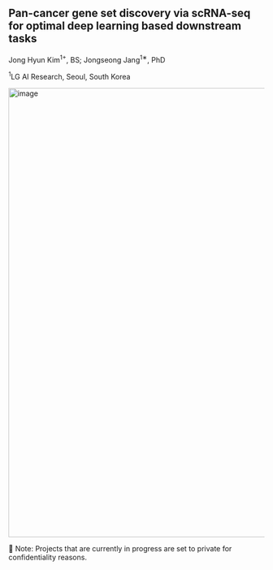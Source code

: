 ## Pan-cancer gene set discovery via scRNA-seq for optimal deep learning based downstream tasks

Jong Hyun Kim<sup>1+</sup>, BS;
Jongseong Jang<sup>1∗</sup>, PhD

<sup>1</sup>LG AI Research, Seoul, South Korea

<img width="885" alt="image" src="https://github.com/kimjh0107/2024_pancancer_scRNA/issues/1#issue-2318354327">


🔐 Note: Projects that are currently in progress are set to private for confidentiality reasons.
